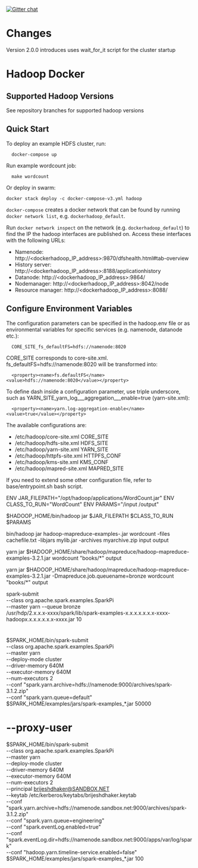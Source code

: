 [![Gitter chat](https://badges.gitter.im/gitterHQ/gitter.png)](https://gitter.im/brijeshdhaker-europe/Lobby)

# Changes

Version 2.0.0 introduces uses wait_for_it script for the cluster startup

# Hadoop Docker

## Supported Hadoop Versions
See repository branches for supported hadoop versions

## Quick Start

To deploy an example HDFS cluster, run:
```
  docker-compose up
```

Run example wordcount job:
```
  make wordcount
```

Or deploy in swarm:
```
docker stack deploy -c docker-compose-v3.yml hadoop
```

`docker-compose` creates a docker network that can be found by running `docker network list`, e.g. `dockerhadoop_default`.

Run `docker network inspect` on the network (e.g. `dockerhadoop_default`) to find the IP the hadoop interfaces are published on. Access these interfaces with the following URLs:

* Namenode: http://<dockerhadoop_IP_address>:9870/dfshealth.html#tab-overview
* History server: http://<dockerhadoop_IP_address>:8188/applicationhistory
* Datanode: http://<dockerhadoop_IP_address>:9864/
* Nodemanager: http://<dockerhadoop_IP_address>:8042/node
* Resource manager: http://<dockerhadoop_IP_address>:8088/

## Configure Environment Variables

The configuration parameters can be specified in the hadoop.env file or as environmental variables for specific services (e.g. namenode, datanode etc.):
```
  CORE_SITE_fs_defaultFS=hdfs://namenode:8020
```

CORE_SITE corresponds to core-site.xml. fs_defaultFS=hdfs://namenode:8020 will be transformed into:
```
  <property><name>fs.defaultFS</name><value>hdfs://namenode:8020</value></property>
```
To define dash inside a configuration parameter, use triple underscore, such as YARN_SITE_yarn_log___aggregation___enable=true (yarn-site.xml):
```
  <property><name>yarn.log-aggregation-enable</name><value>true</value></property>
```

The available configurations are:
* /etc/hadoop/core-site.xml CORE_SITE
* /etc/hadoop/hdfs-site.xml HDFS_SITE
* /etc/hadoop/yarn-site.xml YARN_SITE
* /etc/hadoop/httpfs-site.xml HTTPFS_CONF
* /etc/hadoop/kms-site.xml KMS_CONF
* /etc/hadoop/mapred-site.xml  MAPRED_SITE

If you need to extend some other configuration file, refer to base/entrypoint.sh bash script.

ENV JAR_FILEPATH="/opt/hadoop/applications/WordCount.jar"
ENV CLASS_TO_RUN="WordCount"
ENV PARAMS="/input /output"

$HADOOP_HOME/bin/hadoop jar $JAR_FILEPATH $CLASS_TO_RUN $PARAMS

bin/hadoop jar hadoop-mapreduce-examples-<ver>.jar wordcount -files cachefile.txt -libjars mylib.jar -archives myarchive.zip input output

yarn jar $HADOOP_HOME/share/hadoop/mapreduce/hadoop-mapreduce-examples-3.2.1.jar wordcount "books/*" output

yarn jar $HADOOP_HOME/share/hadoop/mapreduce/hadoop-mapreduce-examples-3.2.1.jar -Dmapreduce.job.queuename=bronze wordcount "books/*" output

spark-submit \
--class org.apache.spark.examples.SparkPi \
--master yarn 
--queue bronze \
/usr/hdp/2.x.x.x-xxxx/spark/lib/spark-examples-x.x.x.x.x.x.x-xxxx-hadoopx.x.x.x.x.x.x-xxxx.jar 10

#
$SPARK_HOME/bin/spark-submit \
--class org.apache.spark.examples.SparkPi \
--master yarn \
--deploy-mode cluster \
--driver-memory 640M \
--executor-memory 640M \
--num-executors 2 \
--conf "spark.yarn.archive=hdfs://namenode:9000/archives/spark-3.1.2.zip" \
--conf "spark.yarn.queue=default" \
$SPARK_HOME/examples/jars/spark-examples_*.jar 50000

# --proxy-user

$SPARK_HOME/bin/spark-submit \
--class org.apache.spark.examples.SparkPi \
--master yarn \
--deploy-mode cluster \
--driver-memory 640M \
--executor-memory 640M \
--num-executors 2 \
--principal brijeshdhaker@SANDBOX.NET \
--keytab /etc/kerberos/keytabs/brijeshdhaker.keytab \
--conf "spark.yarn.archive=hdfs://namenode.sandbox.net:9000/archives/spark-3.1.2.zip" \
--conf "spark.yarn.queue=engineering" \
--conf "spark.eventLog.enabled=true" \
--conf "spark.eventLog.dir=hdfs://namenode.sandbox.net:9000/apps/var/log/spark" \
--conf "hadoop.yarn.timeline-service.enabled=false" \
$SPARK_HOME/examples/jars/spark-examples_*.jar 100